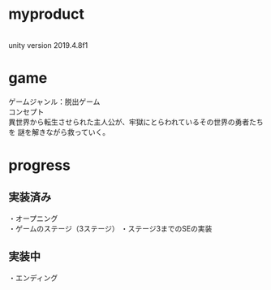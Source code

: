 # myproduct
<br>unity version 2019.4.8f1
# game
ゲームジャンル：脱出ゲーム<br>
コンセプト<br>
異世界から転生させられた主人公が、牢獄にとらわれているその世界の勇者たちを
謎を解きながら救っていく。
# progress
## 実装済み
・オープニング<br>
・ゲームのステージ（3ステージ）
・ステージ3までのSEの実装
## 実装中
・エンディング
